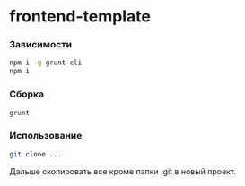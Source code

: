 frontend-template
========

### Зависимости
```bash
npm i -g grunt-cli
npm i
```

### Сборка
```bash
grunt
```

### Использование
```bash
git clone ...
```
Дальше скопировать все кроме папки .git в новый проект.
